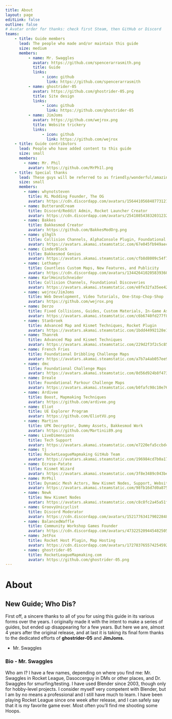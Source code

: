 ```yaml
---
title: About
layout: page
editLink: false
outline: false
# Avatar order for thanks: check first Steam, then GitHub or Discord
teams:
    - title: Guide members
      lead: The people who made and/or maintain this guide
      size: medium
      members:
          - name: Mr. Swaggles
            avatar: https://github.com/spencerarrasmith.png
            title: Guide
            links:
                - icon: github
                  link: https://github.com/spencerarrasmith
          - name: ghostrider-05
            avatar: https://github.com/ghostrider-05.png
            title: Site design
            links:
                - icon: github
                  link: https://github.com/ghostrider-05
          - name: JimJoms
            avatar: https://github.com/wejrox.png
            title: Website trickery
            links:
                - icon: github
                  link: https://github.com/wejrox
    - title: Guide contributors
      lead: People who have added content to this guide
      size: small
      members:
        - name: Mr. Phil
          avatar: https://github.com/MrPh1l.png
    - title: Special thanks
      lead: These guys will be referred to as friendly/wonderful/amazing modders, so please thank them if you get a chance.  Send a message if we didn’t give you credit for discovering something, and we’ll add you.
      size: small
      members:
        - name: whynotsteven
          title: RL Modding Founder, The OG
          avatar: https://cdn.discordapp.com/avatars/156441056848773121/13a68016f288ff2866577b2e39545639.webp
        - name: ButterandCream
          title: Discord/Reddit Admin, Rocket Launcher Creator
          avatar: https://cdn.discordapp.com/avatars/254108543832031232/712fef518dbb834393f2a39c9ce130be.webp
        - name: Bakkes
          title: Bakkesmod Creator
          avatar: https://github.com/BakkesModOrg.png
        - name: glhglh
          title: Collision Channels, AlphaConsole Plugin, Foundational Discoveries
          avatar: https://avatars.akamai.steamstatic.com/67e045fb949aec814145fd1b4659d416ef6610a7_medium.jpg
        - name: CinderBlock
          title: Bakkesmod Genius
          avatar: https://avatars.akamai.steamstatic.com/cfb8d8009c54f7f328f1adcc937429c3bfd2c605_medium.jpg
        - name: Lethamyr
          title: Countless Custom Maps, New Features, and Publicity
          avatar: https://cdn.discordapp.com/avatars/134426410205839360/d5682f3aff3152ceadb24979392ef659.webp
        - name: KarlHeinzSchneider
          title: Collision Channels, Foundational Discoveries
          avatar: https://avatars.akamai.steamstatic.com/e8fe32fa35ee42395aad303374dcc8476a8a6852_medium.jpg
        - name: wejrox/JimJoms
          title: Web Development, Video Tutorials, One-Stop-Chop-Shop
          avatar: https://github.com/wejrox.png
        - name: Derzo
          title: Fixed Collisions, Guides, Custom Materials, In-Game Assets
          avatar: https://avatars.akamai.steamstatic.com/c6b6740fd277f806ec450c2a8b50f4368dd114d9_medium.jpg
        - name: Stanbroek
          title: Advanced Map and Kismet Techniques, Rocket Plugin
          avatar: https://avatars.akamai.steamstatic.com/1bdd44992128e186f6c880a45458e0f9d2fe9dc5_medium.jpg
        - name: Thanrek
          title: Advanced Map and Kismet Techniques
          avatar: https://avatars.akamai.steamstatic.com/229d2f3f2c5c85d577f9ae86d34585d7909303aa_medium.jpg
        - name: French Fries
          title: Foundational Dribbling Challenge Maps
          avatar: https://avatars.akamai.steamstatic.com/a7b7a4ab057ee9e00d9aeb662235da7e939e22b9_medium.jpg
        - name: dmc
          title: Foundational Challenge Maps
          avatar: https://avatars.akamai.steamstatic.com/8d56d924b8f4733bd708e517ab01fc49d86ff28a_medium.jpg
        - name: Dreale
          title: Foundational Parkour Challenge Maps
          avatar: https://avatars.akamai.steamstatic.com/b0fafc98c10e761c130a3d8780b2ae4ae81d3f6e_medium.jpg
        - name: Ardivee
          title: Boost, Mapmaking Techniques
          avatar: https://github.com/ardivee.png
        - name: Eliot
          title: UE Explorer Program
          avatar: https://github.com/EliotVU.png
        - name: Martinn
          title: UPK Decryptor, Dummy Assets, Bakkesmod Work
          avatar: https://github.com/Martinii89.png
        - name: LiveDimensions
          title: Tech Support
          avatar: https://avatars.akamai.steamstatic.com/e7220efa5ccbdc88853a2ab749996d8d5865e2f6_medium.jpg
        - name: tj
          title: RocketLeagueMapmaking GitHub Team
          avatar: https://avatars.akamai.steamstatic.com/196984cd7b0a17671b6db7347a679d1ecd9012e5_medium.jpg
        - name: Ecrase-Patate
          title: Kismet Wizard
          avatar: https://avatars.akamai.steamstatic.com/3f8e3489c043bea04cc3ebd5dd844d84720a2f27_medium.jpg
        - name: MrPhil
          title: Dynamic Mesh Actors, New Kismet Nodes, Support, Website Content
          avatar: https://avatars.akamai.steamstatic.com/98fb16d7d0a87502d76d7329e550963260f1094b_medium.jpg
        - name: Newk
          title: New Kismet Nodes
          avatar: https://avatars.akamai.steamstatic.com/c8c8fc2a45a51ff2bb5afaf7cb2fa754602414c7_medium.jpg
        - name: GroovyUnicyclist
          title: Discord Moderator
          avatar: https://cdn.discordapp.com/avatars/152177634179022848/26dfb4edcc25c1925192dbd4f3ed2737.webp
        - name: BalancedWaffle
          title: Community Workshop Games Founder
          avatar: https://cdn.discordapp.com/avatars/473225209445482505/2d516cc7eb38400099fd68ac7afb4d7a.webp
        - name: JetFox
          title: Rocket Host Plugin, Map Hosting
          avatar: https://cdn.discordapp.com/avatars/172783765574254592/f755b90d5c44c83545b2e3f43e729e39.webp
        - name: ghostrider-05
          title: RocketLeagueMapmaking.com
          avatar: https://github.com/ghostrider-05.png
---
```


<script setup>
import { TeamPage } from '@rocketleaguemapmaking/theme-rlmm'
</script>

<div class="vp-doc page-doc" style="padding-bottom: 0;">

# About

## New Guide; Who Dis?

First off, a sincere thanks to all of you for using this guide in its various forms over the years. I originally made it with the intent to make a series of guides, but ended up disappearing for a few years. But here we are, almost 4 years after the original release, and at last it is taking its final form thanks to the dedicated efforts of **ghostrider-05** and **JimJoms.**

- Mr. Swaggles

### Bio - Mr. Swaggles

Who am I? I have a few names, depending on where you find me: Mr. Swaggles in Rocket League, Dasoccerguy in DMs or other places, and Dr. Swaggles for smurfing/testing. I have used Blender since 2003, though only for hobby-level projects. I consider myself very competent with Blender, but I am by no means a professional and I still have much to learn. I have been playing Rocket League since one week after release, and I can safely say that it is my favorite game ever. Most often you’ll find me shooting some Hoops.

</div>

<TeamPage />
